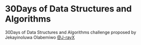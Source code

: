 # 30Days of Data Structures and Algorithms

30Days of Data Structures and Algorithms challenge proposed by Jekayinoluwa Olabemiwo [@J-rayX](https://github.com/J-rayX)